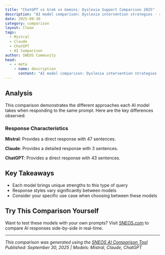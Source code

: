 ```yaml
---
title: "ChatGPT vs Grok vs Gemini: Dyslexia Support Comparison 2025"
description: "AI model comparison: Dyslexia intervention strategies - reading improvement programs..."
date: 2025-09-30
category: comparison
layout: Clean
tags:
  - Mistral
  - Claude
  - ChatGPT
  - AI Comparison
author: SNEOS Community
head:
  - - meta
    - name: description
      content: "AI model comparison: Dyslexia intervention strategies - reading improvement programs..."
---
```


<ChatComparison
  title="ChatGPT vs Grok vs Gemini: Dyslexia Support Comparison 2025"
  prompt="Dyslexia intervention strategies - reading improvement programs"
  :responses='{
    "Mistral": "Dyslexia intervention strategies and reading improvement programs are designed to help individuals with dyslexia overcome their reading difficulties. Here are some evidence-based strategies and programs:\n\n### Intervention Strategies\n\n1. **Phonemic Awareness**:\n   - **Activities**: Rhyming games, syllable counting, and sound segmentation.\n   - **Tools**: Phonemic awareness apps and games.\n\n2. **Phonics Instruction**:\n   - **Approach**: Systematic and explicit phonics instruction.\n   - **Tools**: Decodable texts, phonics worksheets, and interactive phonics games.\n\n3. **Fluency Training**:\n   - **Activities**: Repeated reading, echo reading, and choral reading.\n   - **Tools**: Fluency timers, reading passages, and fluency charts.\n\n4. **Vocabulary Development**:\n   - **Activities**: Word walls, vocabulary games, and context clues.\n   - **Tools**: Vocabulary flashcards, word lists, and vocabulary apps.\n\n5. **Comprehension Strategies**:\n   - **Activities**: Think-alouds, graphic organizers, and question-answer relationships.\n   - **Tools**: Comprehension worksheets, story maps, and comprehension apps.\n\n6. **Multisensory Learning**:\n   - **Approach**: Engaging multiple senses (visual, auditory, kinesthetic).\n   - **Tools**: Sandpaper letters, magnetic letters, and tactile materials.\n\n7. **Assistive Technology**:\n   - **Tools**: Text-to-speech software, audiobooks, and digital highlighters.\n\n### Reading Improvement Programs\n\n1. **Orton-Gillingham**:\n   - **Description**: A structured, multisensory approach to teaching reading, writing, and spelling.\n   - **Components**: Phonemic awareness, phonics, fluency, vocabulary, and comprehension.\n\n2. **Lindamood-Bell**:\n   - **Description**: Focuses on sensory-cognitive processing to improve reading and comprehension.\n   - **Components**: Visualizing and verbalizing, phonemic awareness, and symbol imagery.\n\n3. **Wilson Reading System**:\n   - **Description**: A structured literacy program for students with dyslexia.\n   - **Components**: Phonemic awareness, decoding, encoding, fluency, vocabulary, and comprehension.\n\n4. **Barton Reading \u0026 Spelling System**:\n   - **Description**: A multisensory, structured literacy program.\n   - **Components**: Phonemic awareness, phonics, fluency, vocabulary, and comprehension.\n\n5. **Reading Recovery**:\n   - **Description**: An early intervention program for first-grade students struggling with reading.\n   - **Components**: Phonemic awareness, phonics, fluency, vocabulary, and comprehension.\n\n6. **Fast ForWord**:\n   - **Description**: A computer-based program that targets cognitive skills and reading.\n   - **Components**: Phonemic awareness, phonics, fluency, vocabulary, and comprehension.\n\n7. **Lexia Learning**:\n   - **Description**: A technology-based reading program that provides personalized learning paths.\n   - **Components**: Phonemic awareness, phonics, fluency, vocabulary, and comprehension.\n\n### Additional Tips\n\n- **Consistent Practice**: Regular and consistent practice is crucial for improvement.\n- **Individualized Instruction**: Tailor the intervention to the individual\u0027s specific needs and strengths.\n- **Parental Involvement**: Encourage parents to be actively involved in the reading process.\n- **Positive Reinforcement**: Use rewards and positive feedback to motivate and encourage progress.\n\nBy implementing these strategies and programs, individuals with dyslexia can significantly improve their reading skills and overall academic performance.",
    "Claude": "# Dyslexia Intervention Strategies \u0026 Reading Improvement Programs\n\n## Evidence-Based Intervention Approaches\n\n### **1. Structured Literacy Programs**\n- **Orton-Gillingham Method**\n  - Multisensory approach using visual, auditory, and kinesthetic learning\n  - Systematic phonics instruction\n  - Direct, explicit teaching of reading skills\n\n- **Wilson Reading System**\n  - Structured literacy program for students and adults\n  - 12-step program focusing on phonology and morphology\n  - Intensive, systematic approach\n\n- **Barton Reading \u0026 Spelling System**\n  - One-on-one tutoring program\n  - Multisensory, structured approach\n  - Phonics-based with emphasis on spelling patterns\n\n### **2. Phonological Awareness Training**\n- Sound manipulation exercises\n- Rhyming and alliteration activities\n- Syllable segmentation practice\n- Phoneme identification and blending\n\n## Technology-Enhanced Interventions\n\n### **Reading Support Software**\n- **Text-to-Speech Programs**\n  - Natural Reader, Voice Dream Reader\n  - Immersive Reader (Microsoft)\n  - Read\u0026Write (TextHelp)\n\n- **Specialized Reading Apps**\n  - Learning Ally (audiobooks)\n  - Ghotit (writing assistance)\n  - ModMath (math support)\n  - ClaroRead (reading and writing support)\n\n### **Assistive Technology Tools**\n- Audio recording devices\n- Digital graphic organizers\n- Word prediction software\n- Electronic spell checkers\n\n## Classroom Accommodations\n\n### **Reading Support**\n- Extended time for reading tasks\n- Access to audiobooks and digital texts\n- Reduced reading load when appropriate\n- Alternative assessment formats\n\n### **Writing Accommodations**\n- Word processors with spell-check\n- Graphic organizers\n- Speech-to-text software\n- Alternative ways to demonstrate knowledge\n\n### **Environmental Modifications**\n- Preferential seating\n- Reduced visual distractions\n- Good lighting and font choices\n- Quiet spaces for reading\n\n## Multisensory Teaching Techniques\n\n### **Visual Strategies**\n- Color-coding for different sounds/syllables\n- Visual word walls and charts\n- Graphic organizers for comprehension\n- Mind mapping techniques\n\n### **Auditory Techniques**\n- Repeated reading aloud\n- Rhyming games and songs\n- Audio recordings of texts\n- Verbal processing of information\n\n### **Kinesthetic/Tactile Methods**\n- Tracing letters and words in sand/air\n- Using manipulatives for phonics\n- Movement-based learning activities\n- Hands-on vocabulary building\n\n## Specialized Programs by Age Group\n\n### **Early Elementary (K-2)**\n- **Reading Recovery**\n- **Fundations (Wilson Language)**\n- **Phonics First**\n- **Fast ForWord**\n\n### **Upper Elementary (3-5)**\n- **Wilson Just Words**\n- **Rewards Reading Program**\n- **Language! Program**\n- **Read Naturally**\n\n### **Middle/High School**\n- **Wilson Reading System Steps 5-6**\n- **Lindamood-Bell Programs**\n- **READ 180**\n- **Language Live**\n\n### **Adult Programs**\n- **Wilson Reading System for Adults**\n- **Barton Reading \u0026 Spelling**\n- **Adult literacy programs with dyslexia focus**\n\n## Key Implementation Strategies\n\n### **Intensity and Duration**\n- Frequent sessions (3-5 times per week)\n- Adequate duration (45-60 minutes per session)\n- Long-term commitment (often 1-2 years)\n- Progress monitoring every 6-8 weeks\n\n### **Individualization**\n- Assessment-based program selection\n- Customized pacing\n- Personal interest integration\n- Regular progress evaluation\n\n### **Multi-tier Support System**\n- Tier 1: Quality classroom instruction\n- Tier 2: Targeted group interventions\n- Tier 3: Intensive individual support\n- Ongoing data collection and analysis\n\n## Professional Support Team\n\n### **Key Specialists**\n- Reading specialists/interventionists\n- Speech-language pathologists\n- Educational psychologists\n- Occupational therapists (if needed)\n- Dyslexia specialists\n\n### **Training Requirements**\n- Structured literacy training\n- Dyslexia-specific professional development\n- Multisensory teaching certification\n- Ongoing continuing education\n\n## Home Support Strategies\n\n### **",
    "ChatGPT": "Certainly! Here are several effective dyslexia intervention strategies and reading improvement programs designed to support individuals with dyslexia:\n\n### Dyslexia Intervention Strategies\n\n1. **Multisensory Instruction**  \n   Engage more than one sense at a time (visual, auditory, kinesthetic, and tactile) to help reinforce learning. For example, tracing letters in sand while saying the sounds aloud.\n\n2. **Orton-Gillingham Approach**  \n   A structured, sequential, and multisensory method explicitly teaching the connections between letters and sounds.\n\n3. **Phonological Awareness Training**  \n   Exercises that focus on recognizing and manipulating sounds in words, such as rhyming, segmenting, and blending sounds.\n\n4. **Decoding and Encoding Practice**  \n   Practice breaking words into phonemes (decoding) and blending phonemes into words (encoding/spelling).\n\n5. **Use of Technology**  \n   Assistive technology like audiobooks, speech-to-text software, and electronic readers can support reading and writing.\n\n6. **Repeated Reading**  \n   Reading the same text multiple times helps build fluency and confidence.\n\n7. **Explicit Vocabulary Instruction**  \n   Teaching new vocabulary words clearly using context and multiple exposures.\n\n8. **Reading Comprehension Strategies**  \n   Teach summarizing, questioning, predicting, and clarifying to improve understanding.\n\n9. **Small Group or One-on-One Instruction**  \n   Intensive, individualized attention often yields better outcomes.\n\n---\n\n### Reading Improvement Programs for Dyslexia\n\n1. **Orton-Gillingham Based Programs**  \n   - *Wilson Reading System*: A structured literacy program rooted in Orton-Gillingham, focusing on decoding and encoding.  \n   - *Barton Reading and Spelling System*: Designed specifically for dyslexic students, uses multisensory techniques.  \n   - *Project Read*: Offers explicit, systematic instruction aligned with Orton-Gillingham principles.\n\n2. **Language! Live**  \n   A comprehensive literacy intervention program that includes explicit instruction in phonemic awareness, phonics, vocabulary, fluency, and comprehension.\n\n3. **Dyslexia Gold**  \n   An online multisensory program focusing on phonics and reading fluency, suitable for children and adults.\n\n4. **Read Naturally**  \n   Combines repeated reading and other strategies to build fluency and comprehension.\n\n5. **Lexia Core5 Reading**  \n   Technology-based program that adapts to learners\u0027 needs, focusing on foundational reading skills.\n\n6. **The Lindamood-Bell Programs**  \n   - *Seeing Stars*: Focuses on symbol imagery for word recognition.  \n   - *LiPS*: Focuses on phonemic awareness through multisensory cues.\n\n7. **All About Reading**  \n   A multisensory program with an emphasis on explicit, systematic phonics instruction designed for struggling readers.\n\n---\n\n### General Tips\n\n- Early identification and intervention are crucial.  \n- Consistency and patience in instruction make a difference.  \n- Collaborate with specialists trained in dyslexia instruction (speech therapists, special educators).  \n- Foster a positive, encouraging learning environment to build self-esteem.  \n\nIf you want, I can provide detailed descriptions or resources for any particular program or strategy!"
  }'
  published-date="14:15"
/>

## Analysis

This comparison demonstrates the different approaches each AI model takes when responding to the same prompt. Here are the key differences observed:

### Response Characteristics

**Mistral**: Provides a direct response with 47 sentences. 

**Claude**: Provides a detailed response with 3 sentences. 

**ChatGPT**: Provides a direct response with 43 sentences. 

## Key Takeaways

- Each model brings unique strengths to this type of query
- Response styles vary significantly between models
- Consider your specific use case when choosing between these models

## Try This Comparison Yourself

Want to test these models with your own prompts? Visit [SNEOS.com](https://sneos.com) to compare AI responses side-by-side in real-time.

---

*This comparison was generated using the [SNEOS AI Comparison Tool](https://sneos.com)*
*Published: September 30, 2025 | Models: Mistral, Claude, ChatGPT*
